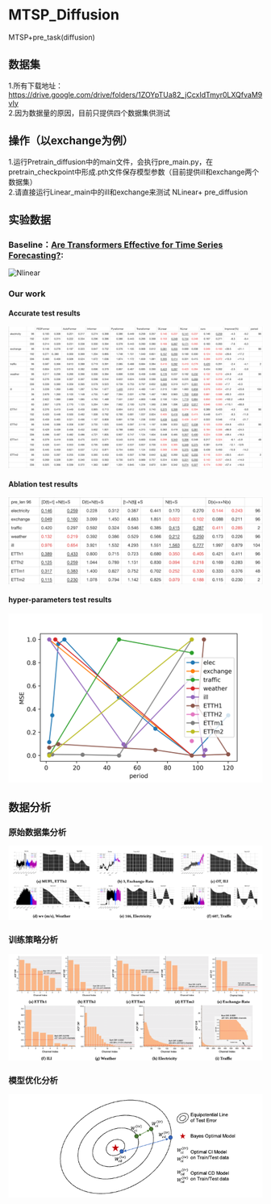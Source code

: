 # MTSP_Diffusion
MTSP+pre_task(diffusion)

## 数据集
1.所有下载地址：https://drive.google.com/drive/folders/1ZOYpTUa82_jCcxIdTmyr0LXQfvaM9vIy <br>
2.因为数据量的原因，目前只提供四个数据集供测试 <br>

## 操作（以exchange为例）
1.运行Pretrain_diffusion中的main文件，会执行pre_main.py，在pretrain_checkpoint中形成.pth文件保存模型参数（目前提供ill和exchange两个数据集）<br>
2.请直接运行Linear_main中的ill和exchange来测试 NLinear+ pre_diffusion <br>

## 实验数据
### Baseline：[Are Transformers Effective for Time Series Forecasting?](https://arxiv.org/pdf/2205.13504.pdf):
![Nlinear](https://github.com/cure-lab/LTSF-Linear/blob/main/pics/Mul-results.png?raw=true](https://github.com/gedizxc/MT/blob/master/1024064503.png)https://github.com/gedizxc/MT/blob/master/1024064503.png)  
### Our work
#### Accurate test results
![Accurate test](https://github.com/gedizxc/MTSP_Diffusion/blob/master/baseline.png)

#### Ablation test results
![Ablation test](https://github.com/gedizxc/MTSP_Diffusion/blob/master/%20Ablation.png)

#### hyper-parameters test results
![period test](https://github.com/gedizxc/MTSP_Diffusion/blob/master/period.png)

## 数据分析
### 原始数据集分析
![draft](https://github.com/gedizxc/MTSP_Diffusion/blob/master/draft.png)

### 训练策略分析
![ACF](https://github.com/gedizxc/MTSP_Diffusion/blob/master/ACF.png)

### 模型优化分析
![optim](https://github.com/gedizxc/MTSP_Diffusion/blob/master/optim.png)





